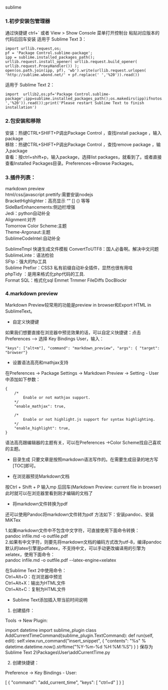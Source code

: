 sublime

### 1.初步安装包管理器 
通过快捷键 ctrl+` 或者 View > Show Console 菜单打开控制台
粘贴对应版本的代码后回车安装
适用于 Sublime Text 3：
```
import urllib.request,os;  
pf = 'Package Control.sublime-package';  
ipp = sublime.installed_packages_path();  
urllib.request.install_opener( urllib.request.build_opener( urllib.request.ProxyHandler()) );  
open(os.path.join(ipp, pf), 'wb').write(urllib.request.urlopen( 'http://sublime.wbond.net/' + pf.replace(' ','%20')).read())
```


适用于 Sublime Text 2：
```
import  urllib2,os;pf='Package Control.sublime-package';ipp=sublime.installed_packages_path();os.makedirs(ipp)ifnotos.path.exists(ipp)elseNone;urllib2.install_opener(urllib2.build_opener(urllib2.ProxyHandler()));open(os.path.join(ipp,pf),'wb').write(urllib2.urlopen('http://sublime.wbond.net/'+pf.replace(' ','%20')).read());print('Please restart Sublime Text to finish installation')
```

### 2.包安装和移除
安装：热键CTRL+SHIFT+P调出Package Control ，查找install package ，输入package  
移除：热键CTRL+SHIFT+P调出Package Control ，查找remove package ，输入package  
查看：按ctrl+shift+p，输入package，选择list packages，就看到了。或者直接查看Installed Packages目录。Preferences->Browse Packages。


### 3.插件列表：
markdown preview  
html/css/javascript prettify:需要安装nodejs  
BracketHighlighter：高亮显示 “” [] {} 等等  
SideBarEnhancements:侧边栏增强  
Jedi：python自动补全  
Alignment:对齐  
Tomorrow Color Scheme:主题  
Theme-Argonaut:主题  
SublimeCodeIntel:自动补全  

SublimeTmpl 快速生成文件模板
ConvertToUTF8：国人必备啊。解决中文问题  
SublimeLinte：语法检验  
SFtp：强大的ftp工具  
Sublime Prefixr：CSS3 私有前缀自动补全插件，显然也很有用哇  
phpTidy ：是用来格式化php代码的工具.  
Format SQL：格式化sql
Emmet
Trmmer
FileDiffs
DocBlockr


### 4.markdown preview

Markdown Preview较常用的功能是preview in browser和Export HTML in SublimeText。

* 自定义快捷键

如果我们想要直接在浏览器中预览效果的话，可以自定义快捷键：点击 Preferences --> 选择 Key Bindings User，输入：
```
"keys": ["alt+m"], "command": "markdown_preview", "args": { "target": "browser"}
```

* 设置语法高亮和mathjax支持

在Preferences -> Package Settings -> Markdown Preview -> Setting - User中添加如下参数：
```
{
    /*
        Enable or not mathjax support.
    */
    "enable_mathjax": true,

    /*
        Enable or not highlight.js support for syntax highlighting.
    */
    "enable_highlight": true,
}
```
语法高亮跟编辑器的主题有关，可以在Preferences ->Color Scheme找自己喜欢的主题。

* 目录生成
只要文章是按照markdown语法写作的。在需要生成目录的地方写[TOC]即可。

* 在浏览器预览Markdown文档

按Ctrl + Shift + P
输入mp 后回车(Markdown Preview: current file in browser)
此时就可以在浏览器里看到刚才编辑的文档了

* 将markdown文件转换为pdf

还可以使用Pandoc将markdown文件转为pdf
方法如下：安装pandoc、安装MiKTex

1.如果markdown文件中不包含中文字符，可直接使用下面命令转换：  
pandoc infile.md -o outfile.pdf  
2.如果有中文字符，则要先将markdown文档的编码方式改为utf-8，编译pandoc默认的latex引擎是pdflatex，不支持中文，可以手动更改编译用的引擎为xelatex，使用下面命令：  
pandoc infile.md -o outfile.pdf --latex-engine=xelatex

在Sublime Text 2中使用命令：  
Ctrl+Alt+O：在浏览器中预览  
Ctrl+Alt+X：输出为HTML文件  
Ctrl+Alt+C：复制为HTML文件  

* Sublime Text添加插入带当前时间说明

1. 创建插件：

Tools → New Plugin:

import datetime
import sublime_plugin
class AddCurrentTimeCommand(sublime_plugin.TextCommand):
    def run(self, edit):
        self.view.run_command("insert_snippet", 
            {
                "contents": "%s" % datetime.datetime.now().strftime("%Y-%m-%d %H:%M:%S") 
            }
        )
保存为Sublime Text 2\Packages\User\addCurrentTime.py

2. 创建快捷键：

Preference → Key Bindings - User:

[
    {
        "command": "add_current_time",
        "keys": [
            "ctrl+d"
        ]
    }
]
